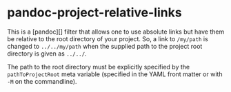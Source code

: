 # pandoc-project-relative-links

This is a [pandoc][] filter that allows one to use absolute links but
have them be relative to the root directory of your project.  So, a
link to `/my/path` is changed to `../../my/path` when the supplied
path to the project root directory is given as `../../`.

The path to the root directory must be explicitly specified by the
`pathToProjectRoot` meta variable (specified in the YAML front matter
or with `-M` on the commandline).
